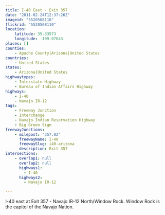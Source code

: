 ```yaml
---
title: I-40 East - Exit 357
date: "2011-02-24T12:37:26Z"
imageid: "5520508110"
flickrid: "5520508110"
location:
    latitude: 35.33573
    longitude: -109.07043
places: []
counties:
    - Apache County|Arizona|United States
countries:
    - United States
states:
    - Arizona|United States
highwaytypes:
    - Interstate Highway
    - Bureau of Indian Affairs Highway
highways:
    - I-40
    - Navajo IR-12
tags:
    - Freeway Junction
    - Interchange
    - Navajo Indian Reservation Highway
    - Big Green Sign
freewayJunctions:
    - milepost: "357.02"
      freewayName: I-40
      freewaySlug: i40-arizona
      description: Exit 357
intersections:
    - overlap1: null
      overlap2: null
      highways1:
        - I-40
      highways2:
        - Navajo IR-12

---
```

I-40 east at Exit 357 - Navajo IR-12 North/Window Rock.  Window Rock is the capitol of the Navajo Nation.